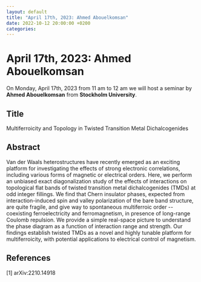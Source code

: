 ```yaml
---
layout: default
title: "April 17th, 2023: Ahmed Abouelkomsan"
date: 2022-10-12 20:00:00 +0200
categories:
---
```


# April 17th, 2023: Ahmed Abouelkomsan

On Monday, April 17th, 2023 from 11 am to 12 am we will host a seminar by **Ahmed Abouelkomsan** from **Stockholm University**. 

## Title

Multiferroicity and Topology in Twisted Transition Metal Dichalcogenides

## Abstract 

Van der Waals heterostructures have recently emerged as an exciting platform for investigating the effects of strong electronic correlations, including various forms of magnetic or electrical orders. Here, we perform an unbiased exact diagonalization study of the effects of interactions on topological flat bands of twisted transition metal dichalcogenides (TMDs) at odd integer fillings. We find that Chern insulator phases, expected from interaction-induced spin and valley polarization of the bare band structure, are quite fragile, and give way to spontaneous multiferroic order -- coexisting ferroelectricity and ferromagnetism, in presence of long-range Coulomb repulsion. We provide a simple real-space picture to understand the phase diagram as a function of interaction range and strength. Our findings establish twisted TMDs as a novel and highly tunable platform for multiferroicity, with potential applications to electrical control of magnetism.

## References
[1] arXiv:2210.14918





